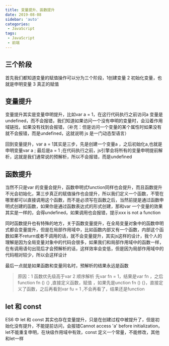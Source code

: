 ```yaml
---
title: 变量提升、函数提升
date: 2019-08-08
sidebar: 'auto'
categories:
 - JavaScript
tags:
 - JavaScript
 - 前端
---
```


##  三个阶段

首先我们都知道变量的赋值操作可以分为三个阶段，1创建变量 2 初始化变量，也就是申明变量 3 真正的赋值

##  变量提升

变量提升其实是变量申明提升，比如var a = 1，在这行代码执行之前访问a 变量是undefined，而不会报错，我们知道如果访问一个没有申明的变量时，会沿着作用域链找，如果没有找到会报错，（补充：但是访问一个变量的某个属性时如果没有就不会报错，而是undefined，这就说明 js 是一门动态型语言）

回到变量提升，var a = 1其实是三步，先是创建一个变量a ，之后初始化a,也就是申明变量var a  ; 最后是a = 1 ;在代码执行之前，js引擎会将所有的变量申明提前解析，这就是我们通常说的预解析，所以不会报错，而是undefined

##  函数提升

当然不只是var 的变量会提升，函数申明式function同样也会提升，而且函数提升不光会初始化，第三步真正的赋值操作也会提升，所以我们定义一个函数，不管在哪里都可以直接调用这个函数，而不是必须写在函数之后，当然前提是通过函数申明式创建的函数，如果你是通过函数表达式的形式创建，那和var 一个变量的效果其实是一样的，会得undefined，如果调用也会报错，提示xxx is not a function 

同时函数提升也有特殊的地方，关于函数变量提升，在全局变量对象中的函数申明式都会变量提升，但是在局部作用域中，比如函数内部又有一个函数，内部这个函数如果不return或者不调用的话，就不会变量提升，其实js这样的设计，我个人的理解是因为全局变量对象中的代码会很多，如果我们和局部作用域中的函数一样，在有调用语句出现后才会预解析的话，这样效率会变低，但是因为局部作用域中的代码相对较少，所以会这样设计

最后一点就是如果函数和变量同名时，预解析的结果永远是函数
> 原因：1 函数优先级高于var  2 顺序解析 先var fn = 1，结果是var fn  ，之后function fn () {} ,直接定义函数，赋值  ，如果先是unction fn () {}，直接定义了函数，之后再看到var fu = 1 ,不会再看了，结果还是function

##  let 和 const

ES6 中 let 和 const 其实也存在变量提升，只是在创建过程中被提升了，但是初始化没有提升，不能提前访问，会报错Cannot access 'a' before initialization，let不能重复申明，在块级作用域中有效，const 定义一个常量，不能修改，其他和let一样